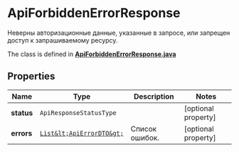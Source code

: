 

# ApiForbiddenErrorResponse

Неверны авторизационные данные, указанные в запросе, или запрещен доступ к запрашиваемому ресурсу.

The class is defined in **[ApiForbiddenErrorResponse.java](../../src/main/java/org/openapitools/model/ApiForbiddenErrorResponse.java)**

## Properties

Name | Type | Description | Notes
------------ | ------------- | ------------- | -------------
**status** | `ApiResponseStatusType` |  |  [optional property]
**errors** | [`List&lt;ApiErrorDTO&gt;`](ApiErrorDTO.md) | Список ошибок. |  [optional property]




